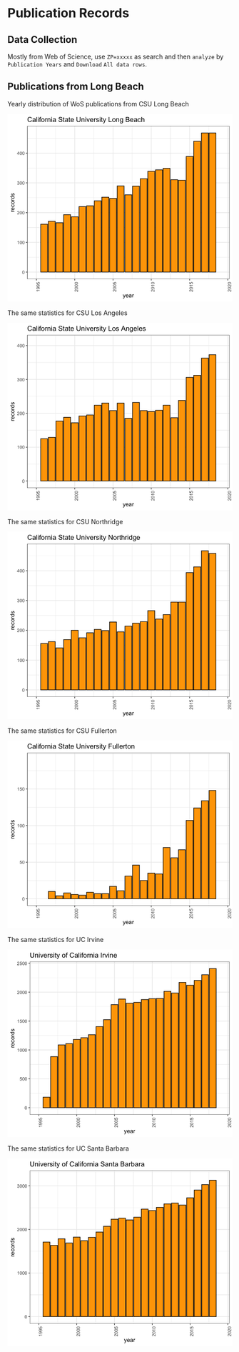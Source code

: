 # Publication Records

## Data Collection

Mostly from Web of Science, use `ZP=xxxxx` as search and then `analyze` by `Publication Years` and `Download` `All data rows`. 


## Publications from Long Beach

Yearly distribution of WoS publications from CSU Long Beach

![Publications per year for CSU Long Beach](images/CSULB-pubs.png)

The same statistics for CSU Los Angeles

![Publications per year for CSU Los Angeles](images/CSULA-pubs.png)

The same statistics for CSU Northridge

![Publications per year for CSU Northridge](images/CSUN-pubs.png)

The same statistics for CSU Fullerton

![Publications per year for CSU Fullerton](images/CSUF-pubs.png)

The same statistics for UC Irvine

![Publications per year for UC Irvine](images/UCI-pubs.png)

The same statistics for UC Santa Barbara

![Publications per year for UC Irvine](images/UCSB-pubs.png)